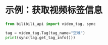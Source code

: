 # 示例：获取视频标签信息

```python
from bilibili_api import video_tag, sync

tag = video_tag.Tag(tag_name="空难")
print(sync(tag.get_tag_info()))

```
